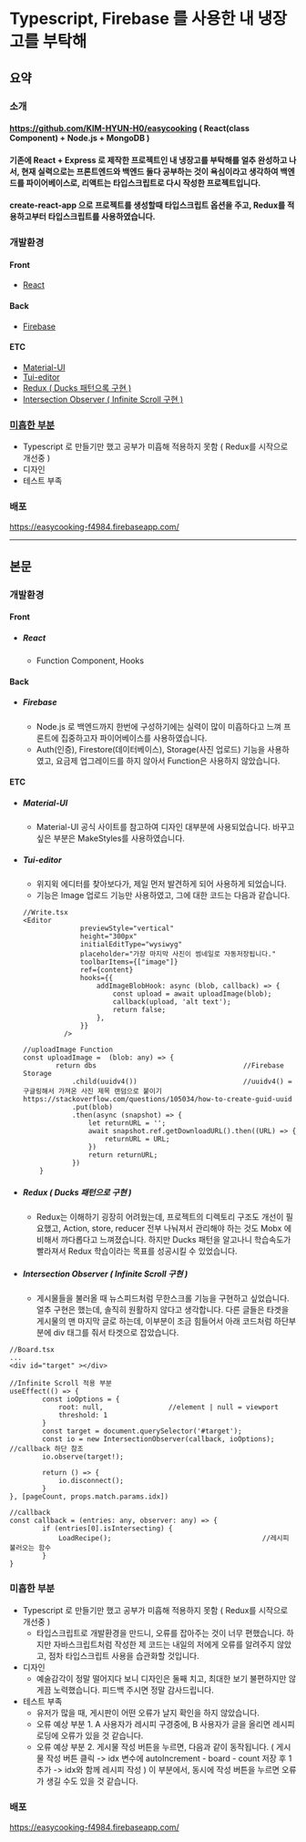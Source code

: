# Typescript, Firebase 를 사용한 내 냉장고를 부탁해

## 요약

### 소개
#### https://github.com/KIM-HYUN-H0/easycooking ( React(class Component) + Node.js + MongoDB )
#### 기존에 React + Express 로 제작한 프로젝트인 내 냉장고를 부탁해를 얼추 완성하고 나서, 현재 실력으로는 프론트엔드와 백엔드 둘다 공부하는 것이 욕심이라고 생각하여 백엔드를 파이어베이스로, 리액트는 타입스크립트로 다시 작성한 프로젝트입니다.
#### create-react-app 으로 프로젝트를 생성할때 타입스크립트 옵션을 주고, Redux를 적용하고부터 타입스크립트를 사용하였습니다.

### 개발환경
#### Front
- [React](#react)

#### Back
- [Firebase](#firebase)

#### ETC
- [Material-UI](#material-ui)
- [Tui-editor](#tui-editor)
- [Redux ( Ducks 패턴으록 구현 )](#redux)
- [Intersection Observer ( Infinite Scroll 구현 )](#intersection-observer)

### [미흡한 부분](#미흡한-부분)
- Typescript 로 만들기만 했고 공부가 미흡해 적용하지 못함 ( Redux를 시작으로 개선중 )
- 디자인
- 테스트 부족

### 배포 
https://easycooking-f4984.firebaseapp.com/


-------------


## 본문

### 개발환경
#### Front
- ##### React
  - Function Component, Hooks 

#### Back
- ##### Firebase
  - Node.js 로 백엔드까지 한번에 구성하기에는 실력이 많이 미흡하다고 느껴 프론트에 집중하고자 파이어베이스를 사용하였습니다. 
  - Auth(인증), Firestore(데이터베이스), Storage(사진 업로드) 기능을 사용하였고, 요금제 업그레이드를 하지 않아서 Function은 사용하지 않았습니다.

#### ETC
- ##### Material-UI
  - Material-UI 공식 사이트를 참고하여 디자인 대부분에 사용되었습니다. 바꾸고싶은 부분은 MakeStyles를 사용하였습니다.
  
- ##### Tui-editor
  - 위지윅 에디터를 찾아보다가, 제일 먼저 발견하게 되어 사용하게 되었습니다. 
  - 기능은 Image 업로드 기능만 사용하였고, 그에 대한 코드는 다음과 같습니다.
  ```
  //Write.tsx
  <Editor
                previewStyle="vertical"
                height="300px"
                initialEditType="wysiwyg"
                placeholder="가장 마지막 사진이 썸네일로 자동저장됩니다."
                toolbarItems={["image"]}                                 
                ref={content}
                hooks={{
                    addImageBlobHook: async (blob, callback) => {
                        const upload = await uploadImage(blob);
                        callback(upload, 'alt text');
                        return false;
                    },
                }}
            />
            
  //uploadImage Function
  const uploadImage =  (blob: any) => {
          return dbs                                    //Firebase Storage
              .child(uuidv4())                          //uuidv4() = 구글링해서 가져온 사진 제목 랜덤으로 붙이기 https://stackoverflow.com/questions/105034/how-to-create-guid-uuid
              .put(blob)
              .then(async (snapshot) => {
                  let returnURL = '';
                  await snapshot.ref.getDownloadURL().then((URL) => {
                      returnURL = URL;
                  })
                  return returnURL;
              })
      }
  ```
  
- ##### Redux ( Ducks 패턴으로 구현 )
  - Redux는 이해하기 굉장히 어려웠는데, 프로젝트의 디렉토리 구조도 개선이 필요했고, Action, store, reducer 전부 나눠져서 관리해야 하는 것도 Mobx 에 비해서 까다롭다고 느껴졌습니다. 하지만 Ducks 패턴을 알고나니 학습속도가 빨라져서 Redux 학습이라는 목표를 성공시킬 수 있었습니다.
  
- ##### Intersection Observer ( Infinite Scroll 구현 )
  - 게시물들을 불러올 때 뉴스피드처럼 무한스크롤 기능을 구현하고 싶었습니다. 얼추 구현은 했는데, 솔직히 원활하지 않다고 생각합니다. 다른 글들은 타겟을 게시물의 맨 마지막 글로 하는데, 이부분이 조금 힘들어서 아래 코드처럼 하단부분에 div 태그를 줘서 타겟으로 잡았습니다. 
```
//Board.tsx
...
<div id="target" ></div>

//Infinite Scroll 적용 부분
useEffect(() => {
        const ioOptions = {
            root: null,                //element | null = viewport
            threshold: 1
        }
        const target = document.querySelector('#target');
        const io = new IntersectionObserver(callback, ioOptions);       //callback 하단 참조
        io.observe(target!);

        return () => {
            io.disconnect();
        }
}, [pageCount, props.match.params.idx])

//callback
const callback = (entries: any, observer: any) => {
        if (entries[0].isIntersecting) {
            LoadRecipe();                                     //레시피 불러오는 함수
        }
}
```

### 미흡한 부분
- Typescript 로 만들기만 했고 공부가 미흡해 적용하지 못함 ( Redux를 시작으로 개선중 )
  - 타입스크립트로 개발환경을 만드니, 오류를 잡아주는 것이 너무 편했습니다. 하지만 자바스크립트처럼 작성한 제 코드는 내일의 저에게 오류를 알려주지 않았고, 점차 타입스크립트 사용을 습관화할 것입니다.
- 디자인
  - 예술감각이 정말 떨어지다 보니 디자인은 둘째 치고, 최대한 보기 불편하지만 않게끔 노력했습니다. 피드백 주시면 정말 감사드립니다. 
- 테스트 부족
  - 유저가 많을 때, 게시판이 어떤 오류가 날지 확인을 하지 않았습니다. 
  - 오류 예상 부분 1. A 사용자가 레시피 구경중에, B 사용자가 글을 올리면 레시피 로딩에 오류가 있을 것 같습니다. 
  - 오류 예상 부분 2. 게시물 작성 버튼을 누르면, 다음과 같이 동작됩니다. ( 게시물 작성 버튼 클릭 -> idx 변수에 autoIncrement - board - count 저장 후 1 추가 -> idx와 함께 레시피 작성 ) 이 부분에서, 동시에 작성 버튼을 누르면 오류가 생길 수도 있을 것 같습니다.
  

### 배포 
https://easycooking-f4984.firebaseapp.com/
